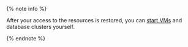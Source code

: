 {% note info %}

After your access to the resources is restored, you can [start VMs](../compute/operations/vm-control/vm-stop-and-start.md) and database clusters yourself.

{% endnote %}
